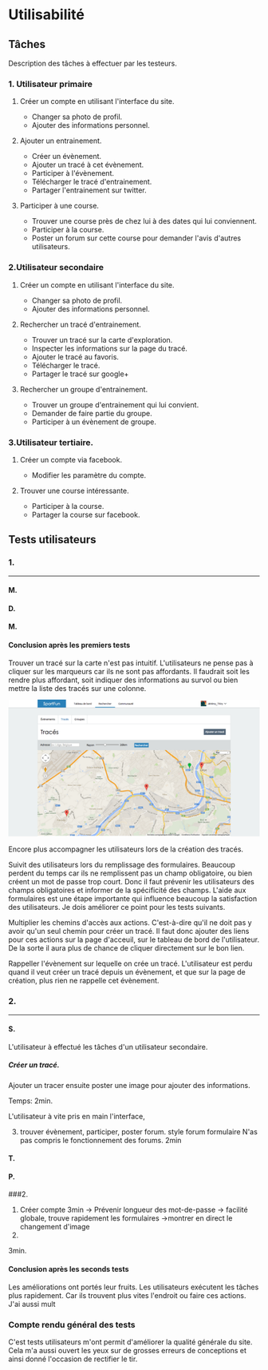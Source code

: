 # Utilisabilité
## Tâches

Description des tâches à effectuer par les testeurs.

### 1. Utilisateur primaire

1. Créer un compte en utilisant l'interface du site.
	- Changer sa photo de profil.
	- Ajouter des informations personnel.

2. Ajouter un entrainement.
	- Créer un évènement.
	- Ajouter un tracé à cet évènement.
	- Participer à l'évènement.
	- Télécharger le tracé d'entrainement.
	- Partager l'entrainement sur twitter.

3. Participer à une course.
	- Trouver une course près de chez lui à des dates qui lui conviennent.
	- Participer à la course.
	- Poster un forum sur cette course pour demander l'avis d'autres utilisateurs.

### 2.Utilisateur secondaire

1. Créer un compte en utilisant l'interface du site.
	- Changer sa photo de profil.
	- Ajouter des informations personnel.

2. Rechercher un tracé d'entrainement.
	- Trouver un tracé sur la carte d'exploration.
	- Inspecter les informations sur la page du tracé.
	- Ajouter le tracé au favoris.
	- Télécharger le tracé.
	- Partager le tracé sur google+
	
3. Rechercher un groupe d'entrainement.
	- Trouver un groupe d'entrainement qui lui convient.
	- Demander de faire partie du groupe.
	- Participer à un évènement de groupe.
	
### 3.Utilisateur tertiaire.

1. Créer un compte via facebook.
	- Modifier les paramètre du compte.

2. Trouver une course intéressante.
	- Participer à la course.
	- Partager la course sur facebook.


## Tests utilisateurs

### 1.
___

#### M.

#### D.

#### M.

#### Conclusion après les premiers tests

Trouver un tracé sur la carte n'est pas intuitif. L'utilisateurs ne pense pas à cliquer sur les marqueurs car ils ne sont pas affordants. Il faudrait soit les rendre plus affordant, soit indiquer des informations au survol ou bien mettre la liste des tracés sur une colonne.

![Formulaire de création](img/8_1.png)

Encore plus accompagner les utilisateurs lors de la création des tracés.

Suivit des utilisateurs lors du remplissage des formulaires. Beaucoup perdent du temps car ils ne remplissent pas un champ obligatoire, ou bien créent un mot de passe trop court. Donc il faut prévenir les utilisateurs des champs obligatoires et informer de la spécificité des champs. L'aide aux formulaires est une étape importante qui influence beaucoup la satisfaction des utilisateurs. Je dois améliorer ce point pour les tests suivants.

Multiplier les chemins d'accès aux actions. C'est-à-dire qu'il ne doit pas y avoir qu'un seul chemin pour créer un tracé. Il faut donc ajouter des liens pour ces actions sur la page d'acceuil, sur le tableau de bord de l'utilisateur. De la sorte il aura plus de chance de cliquer directement sur le bon lien.

Rappeller l'évènement sur lequelle on crée un tracé. L'utilisateur est perdu quand il veut créer un tracé depuis un évènement, et que sur la page de création, plus rien ne rappelle cet évènement.

### 2.
___

#### S.

L'utilisateur à effectué les tâches d'un utilisateur secondaire.

##### Créer un tracé.

Ajouter un tracer ensuite poster une image pour ajouter des informations.

Temps: 2min.

L'utilisateur à vite pris en main l'interface, 

3. trouver évènement, participer, poster forum.
style forum formulaire
N'as pas compris le fonctionnement des forums.
2min

#### T.

#### P.

###2.
1. Créer compte
3min
-> Prévenir longueur des mot-de-passe
-> facilité globale, trouve rapidement les formulaires
->montrer en direct le changement d'image
2.
3min.



#### Conclusion après les seconds tests

Les améliorations ont portés leur fruits. Les utilisateurs exécutent les tâches plus rapidement. Car ils trouvent plus vites l'endroit ou faire ces actions. J'ai aussi mult

### Compte rendu général des tests

C'est tests utilisateurs m'ont permit d'améliorer la qualité générale du site. Cela m'a aussi ouvert les yeux sur de grosses erreurs de conceptions et ainsi donné l'occasion de rectifier le tir.

